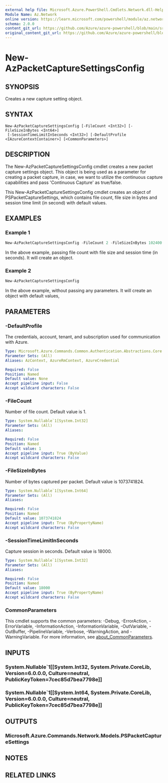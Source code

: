 ```yaml
---
external help file: Microsoft.Azure.PowerShell.Cmdlets.Network.dll-Help.xml
Module Name: Az.Network
online version: https://learn.microsoft.com/powershell/module/az.network/new-azpacketcapturesettingsconfig
schema: 2.0.0
content_git_url: https://github.com/Azure/azure-powershell/blob/main/src/Network/Network/help/New-AzPacketCaptureSettingsConfig.md
original_content_git_url: https://github.com/Azure/azure-powershell/blob/main/src/Network/Network/help/New-AzPacketCaptureSettingsConfig.md
---
```


# New-AzPacketCaptureSettingsConfig

## SYNOPSIS
Creates a new capture setting object.

## SYNTAX

```
New-AzPacketCaptureSettingsConfig [-FileCount <Int32>] [-FileSizeInBytes <Int64>]
 [-SessionTimeLimitInSeconds <Int32>] [-DefaultProfile <IAzureContextContainer>] [<CommonParameters>]
```

## DESCRIPTION
The New-AzPacketCaptureSettingsConfig cmdlet creates a new packet capture settings object. 
This object is being used as a parameter for creating a packet capture, in case, we want to utilize 
the continuous capture capabilities and pass 'Continuous Capture' as true/false.

This New-AzPacketCaptureSettingsConfig cmdlet creates an object of PSPacketCaptureSettings, which contains file count, file size in bytes and session time limit (in second) with default values.

## EXAMPLES

### Example 1
```powershell
New-AzPacketCaptureSettingsConfig -FileCount 2 -FileSizeInBytes 102400 -SessionTimeLimitInSeconds 60
```

In the above example, passing file count with file size and session time (in seconds). It will create an object.

### Example 2
```powershell
New-AzPacketCaptureSettingsConfig 
```

In the above example, without passing any parameters. It will create an object with default values,

## PARAMETERS

### -DefaultProfile
The credentials, account, tenant, and subscription used for communication with Azure.

```yaml
Type: Microsoft.Azure.Commands.Common.Authentication.Abstractions.Core.IAzureContextContainer
Parameter Sets: (All)
Aliases: AzContext, AzureRmContext, AzureCredential

Required: False
Position: Named
Default value: None
Accept pipeline input: False
Accept wildcard characters: False
```

### -FileCount
Number of file count. Default value is 1.

```yaml
Type: System.Nullable`1[System.Int32]
Parameter Sets: (All)
Aliases:

Required: False
Position: Named
Default value: 1
Accept pipeline input: True (ByValue)
Accept wildcard characters: False
```

### -FileSizeInBytes
Number of bytes captured per packet. Default value is 1073741824.

```yaml
Type: System.Nullable`1[System.Int64]
Parameter Sets: (All)
Aliases:

Required: False
Position: Named
Default value: 1073741824
Accept pipeline input: True (ByPropertyName)
Accept wildcard characters: False
```

### -SessionTimeLimitInSeconds
Capture session in seconds. Default value is 18000.

```yaml
Type: System.Nullable`1[System.Int32]
Parameter Sets: (All)
Aliases:

Required: False
Position: Named
Default value: 18000
Accept pipeline input: True (ByPropertyName)
Accept wildcard characters: False
```

### CommonParameters
This cmdlet supports the common parameters: -Debug, -ErrorAction, -ErrorVariable, -InformationAction, -InformationVariable, -OutVariable, -OutBuffer, -PipelineVariable, -Verbose, -WarningAction, and -WarningVariable. For more information, see [about_CommonParameters](http://go.microsoft.com/fwlink/?LinkID=113216).

## INPUTS

### System.Nullable`1[[System.Int32, System.Private.CoreLib, Version=6.0.0.0, Culture=neutral, PublicKeyToken=7cec85d7bea7798e]]

### System.Nullable`1[[System.Int64, System.Private.CoreLib, Version=6.0.0.0, Culture=neutral, PublicKeyToken=7cec85d7bea7798e]]

## OUTPUTS

### Microsoft.Azure.Commands.Network.Models.PSPacketCaptureSettings

## NOTES

## RELATED LINKS